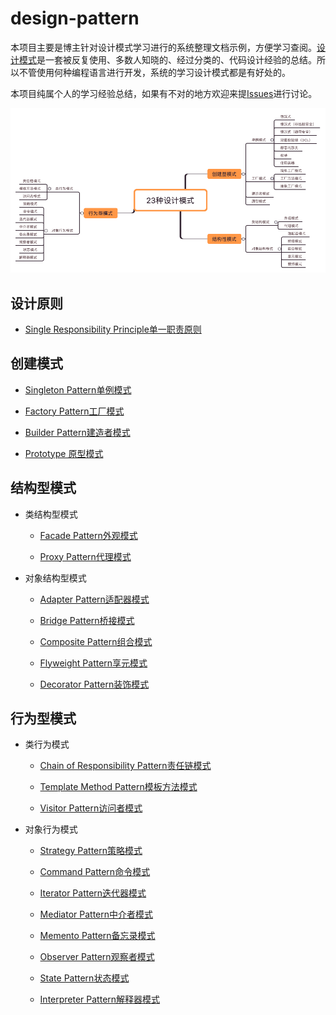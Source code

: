# design-pattern

本项目主要是博主针对设计模式学习进行的系统整理文档示例，方便学习查阅。[设计模式](<https://baike.baidu.com/item/%E8%AE%BE%E8%AE%A1%E6%A8%A1%E5%BC%8F/1212549?fr=aladdin>)是一套被反复使用、多数人知晓的、经过分类的、代码设计经验的总结。所以不管使用何种编程语言进行开发，系统的学习设计模式都是有好处的。

本项目纯属个人的学习经验总结，如果有不对的地方欢迎来提[Issues](<https://github.com/JordanHank/design-pattern/issues>)进行讨论。

![设计模式思维导图](static/design-pattern.png)

## 设计原则

- [Single Responsibility Principle单一职责原则](https://github.com/JordanHank/design-pattern/blob/master/docs/build/srp.md)

## 创建模式

- [Singleton Pattern单例模式](https://github.com/JordanHank/design-pattern/blob/master/docs/build/singleton.md)

- [Factory Pattern工厂模式](https://github.com/JordanHank/design-pattern/blob/master/docs/build/factory.md)

- [Builder Pattern建造者模式](https://github.com/JordanHank/design-pattern/blob/master/docs/build/builder.md)

- [Prototype 原型模式](https://github.com/JordanHank/design-pattern/blob/master/docs/build/prototype.md)

## 结构型模式

- 类结构型模式
    
    + [Facade Pattern外观模式](https://github.com/JordanHank/design-pattern/blob/master/docs/build/facade.md)
    
    + [Proxy Pattern代理模式](https://github.com/JordanHank/design-pattern/blob/master/docs/build/proxy.md)


- 对象结构型模式

    + [Adapter Pattern适配器模式](https://github.com/JordanHank/design-pattern/blob/master/docs/build/adapter.md)
    
    + [Bridge Pattern桥接模式](https://github.com/JordanHank/design-pattern/blob/master/docs/build/bridge.md)
    
    + [Composite Pattern组合模式](https://github.com/JordanHank/design-pattern/blob/master/docs/build/composite.md)
    
    + [Flyweight Pattern享元模式](https://github.com/JordanHank/design-pattern/blob/master/docs/build/flyweight.md)
    
    + [Decorator Pattern装饰模式](https://github.com/JordanHank/design-pattern/blob/master/docs/build/decorator.md)
    
## 行为型模式

- 类行为模式

    + [Chain of Responsibility Pattern责任链模式](https://github.com/JordanHank/design-pattern/blob/master/docs/build/responsibilitychain.md)
    
    + [Template Method Pattern模板方法模式](https://github.com/JordanHank/design-pattern/blob/master/docs/build/templatemethod.md)
    
    + [Visitor Pattern访问者模式](https://github.com/JordanHank/design-pattern/blob/master/docs/build/visitor.md)

- 对象行为模式

    + [Strategy Pattern策略模式](https://github.com/JordanHank/design-pattern/blob/master/docs/build/strategy.md)
    
    + [Command Pattern命令模式](https://github.com/JordanHank/design-pattern/blob/master/docs/build/command.md)
    
    + [Iterator Pattern迭代器模式](https://github.com/JordanHank/design-pattern/blob/master/docs/build/iterator.md)
    
    + [Mediator Pattern中介者模式](https://github.com/JordanHank/design-pattern/blob/master/docs/build/mediator.md)
    
    + [Memento Pattern备忘录模式](https://github.com/JordanHank/design-pattern/blob/master/docs/build/memento.md)
    
    + [Observer Pattern观察者模式](https://github.com/JordanHank/design-pattern/blob/master/docs/build/observer.md)
    
    + [State Pattern状态模式](https://github.com/JordanHank/design-pattern/blob/master/docs/build/state.md)
    
    + [Interpreter Pattern解释器模式](https://github.com/JordanHank/design-pattern/blob/master/docs/build/interpreter.md)
